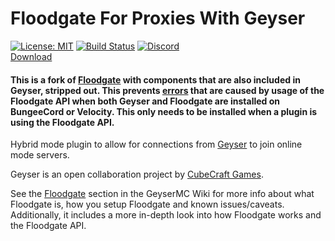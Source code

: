 # Floodgate For Proxies With Geyser

[![License: MIT](https://img.shields.io/badge/license-MIT-blue.svg)](LICENSE)
[![Build Status](https://ci.kejona.dev/job/Floodgate/job/master/badge/icon)](https://ci.kejona.dev/job/Floodgate/job/master/)
[![Discord](https://img.shields.io/discord/853331530004299807?color=7289da&label=discord&logo=discord&logoColor=white)](https://discord.gg/M2SvqCu4e9)  
[Download](https://ci.kejona.dev/job/Floodgate/job/master/)


#### This is a fork of [Floodgate](https://github.com/GeyserMC/Floodgate) with components that are also included in Geyser, stripped out. This prevents [errors](https://github.com/GeyserMC/Floodgate/issues/178) that are caused by usage of the Floodgate API when both Geyser and Floodgate are installed on BungeeCord or Velocity. This only needs to be installed when a plugin is using the Floodgate API.

Hybrid mode plugin to allow for connections from [Geyser](https://github.com/GeyserMC/Geyser) to join online mode servers.

Geyser is an open collaboration project by [CubeCraft Games](https://cubecraft.net).

See the [Floodgate](https://wiki.geysermc.org/floodgate/) section in the GeyserMC Wiki for more info about what Floodgate is, how you setup Floodgate and known issues/caveats. Additionally, it includes a more in-depth look into how Floodgate works and the Floodgate API.
